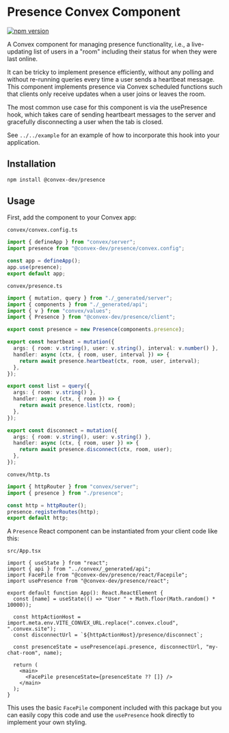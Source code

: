 # Presence Convex Component

[![npm version](https://badge.fury.io/js/@convex-dev%2Fpresence.svg)](https://badge.fury.io/js/@convex-dev%2Fpresence)

A Convex component for managing presence functionality, i.e., a live-updating
list of users in a "room" including their status for when they were last online.

It can be tricky to implement presence efficiently, without any polling and
without re-running queries every time a user sends a heartbeat message. This
component implements presence via Convex scheduled functions such that clients
only receive updates when a user joins or leaves the room.

The most common use case for this component is via the usePresence hook, which
takes care of sending heartbeart messages to the server and gracefully
disconnecting a user when the tab is closed.

See `../../example` for an example of how to incorporate this hook into your
application.

## Installation

```bash
npm install @convex-dev/presence
```

## Usage

First, add the component to your Convex app:

`convex/convex.config.ts`

```ts
import { defineApp } from "convex/server";
import presence from "@convex-dev/presence/convex.config";

const app = defineApp();
app.use(presence);
export default app;
```

`convex/presence.ts`

```ts
import { mutation, query } from "./_generated/server";
import { components } from "./_generated/api";
import { v } from "convex/values";
import { Presence } from "@convex-dev/presence/client";

export const presence = new Presence(components.presence);

export const heartbeat = mutation({
  args: { room: v.string(), user: v.string(), interval: v.number() },
  handler: async (ctx, { room, user, interval }) => {
    return await presence.heartbeat(ctx, room, user, interval);
  },
});

export const list = query({
  args: { room: v.string() },
  handler: async (ctx, { room }) => {
    return await presence.list(ctx, room);
  },
});

export const disconnect = mutation({
  args: { room: v.string(), user: v.string() },
  handler: async (ctx, { room, user }) => {
    return await presence.disconnect(ctx, room, user);
  },
});
```

`convex/http.ts`

```ts
import { httpRouter } from "convex/server";
import { presence } from "./presence";

const http = httpRouter();
presence.registerRoutes(http);
export default http;
```

A `Presence` React component can be instantiated from your client code like this:

`src/App.tsx`

```tsx
import { useState } from "react";
import { api } from "../convex/_generated/api";
import FacePile from "@convex-dev/presence/react/Facepile";
import usePresence from "@convex-dev/presence/react";

export default function App(): React.ReactElement {
  const [name] = useState(() => "User " + Math.floor(Math.random() * 10000));

  const httpActionHost = import.meta.env.VITE_CONVEX_URL.replace(".convex.cloud", ".convex.site");
  const disconnectUrl = `${httpActionHost}/presence/disconnect`;

  const presenceState = usePresence(api.presence, disconnectUrl, "my-chat-room", name);

  return (
    <main>
      <FacePile presenceState={presenceState ?? []} />
    </main>
  );
}
```

This uses the basic `FacePile` component included with this package but you can easily copy this code and use the `usePresence` hook directly to implement your own styling.
